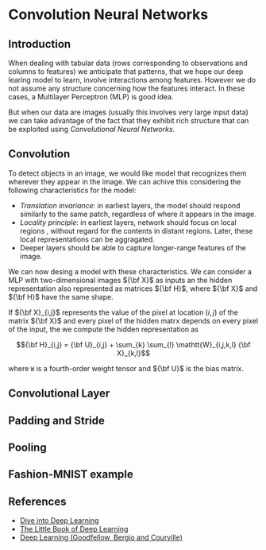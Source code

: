 # Convolution Neural Networks

## Introduction

When dealing with tabular data (rows corresponding to observations and columns to features)
we anticipate that patterns, that we hope our deep learing model to learn, involve interactions
among features. However we do not assume any structure concerning how the features interact. 
In these cases, a Multilayer Perceptron (MLP) is good idea.

But when our data are images (usually this involves very large input data) we can take advantage 
of the fact that they exhibit rich structure that can be exploited using 
*Convolutional Neural Networks*.

## Convolution

To detect objects in an image, we would like model that recognizes them wherever they appear in 
the image. We can achive this considering the following characteristics for the model:

* *Translation invariance*: in earliest layers, the model should respond similarly to the same 
patch, regardless of where it appears in the image.
* *Locality principle*: in earliest layers, network should focus on local regions , without regard 
for the contents in distant regions. Later, these local representations can be aggragated.
* Deeper layers should be able to capture longer-range features of the image.

We can now desing a model with these characteristics. We can consider a MLP with two-dimensional 
images ${\bf X}$ as inputs an the hidden representation also represented as matrices ${\bf H}$, 
where ${\bf X}$ and ${\bf H}$ have the same shape.

If ${\bf X}_{i,j}$ represents the value of the pixel at location $(i,j)$ of the matrix ${\bf X}$
and every pixel of the hidden matrx depends on every pixel of the input, the we compute the 
hidden representation as

$${\bf H}_{i,j} = {\bf U}_{i,j} + \sum_{k} \sum_{l} \mathtt{W}_{i,j,k,l} {\bf X}_{k,l}$$

where $\mathtt{W}$ is a fourth-order weight tensor and ${\bf U}$ is the bias matrix.

## Convolutional Layer

## Padding and Stride

## Pooling

## Fashion-MNIST example

## References
* [Dive into Deep Learning](https://d2l.ai/)
* [The Little Book of Deep Learning](https://fleuret.org/public/lbdl.pdf)
* [Deep Learning (Goodfellow, Bergio and Courville)](https://www.deeplearningbook.org/)
